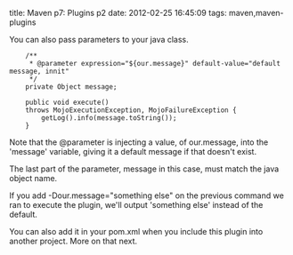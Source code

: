 title: Maven p7: Plugins p2
date: 2012-02-25 16:45:09
tags: maven,maven-plugins

You can also pass parameters to your java class.

		/**
		 * @parameter expression="${our.message}" default-value="default message, innit"
		 */
		private Object message;
		
		public void execute() 
		throws MojoExecutionException, MojoFailureException {
			getLog().info(message.toString());
		}

Note that the @parameter is injecting a value, of our.message, into the 'message' variable, giving it a default message if that doesn't exist.

The last part of the parameter, message in this case, must match the java object name.

If you add -Dour.message="something else" on the previous command we ran to execute the plugin, we'll output 'something else' instead of the default.

You can also add it in your pom.xml when you include this plugin into another project. More on that next.
